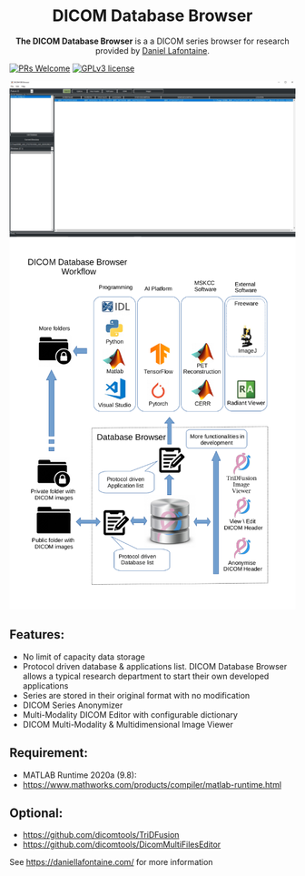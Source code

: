 <div align="center">
  <h1>DICOM Database Browser</h1>
  <p><strong>The DICOM Database Browser</strong> is a a DICOM series browser for research provided by <a href="https://daniellafontaine.com/">Daniel Lafontaine</a>.</p>
</div>

[![PRs Welcome](https://img.shields.io/badge/PRs-welcome-brightgreen.svg?style=flat-square)](https://github.com/dicomtools/DicomDBBrowser)
[![GPLv3 license](https://img.shields.io/badge/License-GPLv3-blue.svg)](https://github.com/dicomtools/DicomDBBrowser/blob/main/LICENSE)

![DicomDBBrowser](images/DicomDatabaseBrowserMain.jpg)
![DicomDBBrowser](images/DBBrowserDiagram.png)

## Features:

* No limit of capacity data storage
* Protocol driven database & applications list. DICOM Database Browser allows a typical research department to start their own developed applications
* Series are stored in their original format with no modification 
* DICOM Series Anonymizer
* Multi-Modality DICOM Editor with configurable dictionary
* DICOM Multi-Modality & Multidimensional Image Viewer

## Requirement:

* MATLAB Runtime 2020a (9.8):
* https://www.mathworks.com/products/compiler/matlab-runtime.html


## Optional:

* https://github.com/dicomtools/TriDFusion
* https://github.com/dicomtools/DicomMultiFilesEditor

See https://daniellafontaine.com/ for more information
